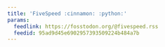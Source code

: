```yaml
---
title: 'FiveSpeed :cinnamon: :python:'
params:
  feedlink: https://fosstodon.org/@fivespeed.rss
  feedid: 95ad9d45e6902957393509224b484a7b
---
```

